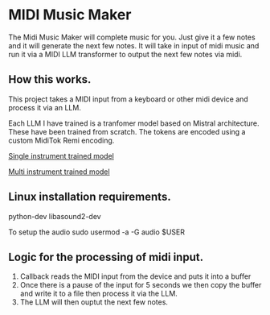# MIDI Music Maker

The Midi Music Maker will complete music for you. Just give it a few notes and it will generate the next few notes. 
It will take in input of midi music and run it via a MIDI LLM transformer to output the next few notes via midi.

## How this works.

This project takes a MIDI input from a keyboard or other midi device and process it via an LLM. 

Each LLM I have trained is a tranfomer model based on Mistral architecture. These have been trained from scratch. 
The tokens are encoded using a custom MidiTok Remi encoding. 

[Single instrument trained model](https://huggingface.co/adricl/midi_single_instrument_mistral_transformer)

[Multi instrument trained model](https://huggingface.co/adricl/music_transformer_playground)


## Linux installation requirements.
python-dev
libasound2-dev

To setup the audio
sudo usermod -a -G audio $USER

## Logic for the processing of midi input.

1. Callback reads the MIDI input from the device and puts it into a buffer
2. Once there is a pause of the input for 5 seconds we then copy the buffer and write it to a file then process it via the LLM.
3. The LLM will then ouptut the next few notes.

